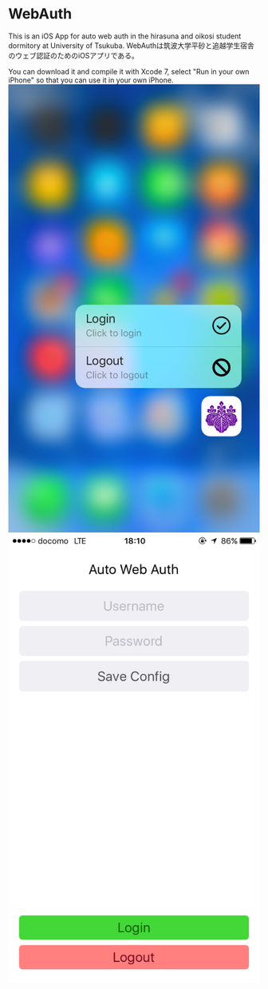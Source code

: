 # WebAuth
This is an iOS App for auto web auth in the hirasuna and oikosi student dormitory at University of Tsukuba.
WebAuthは筑波大学平砂と追越学生宿舎のウェブ認証のためのiOSアプリである。

You can download it and compile it with Xcode 7, select "Run in your own iPhone" so that you can use it in your own iPhone.
![3dtouch](https://github.com/lm2343635/WebAuth/blob/master/screenshots/3dtouch.png?raw=true)
![main](https://github.com/lm2343635/WebAuth/blob/master/screenshots/main.png?raw=true)
